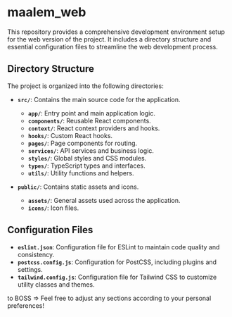 # maalem_web

This repository provides a comprehensive development environment setup for the web version of the project. It includes a  directory structure and essential configuration files to streamline the web development process.

## Directory Structure

The project is organized into the following directories:

- **`src/`**: Contains the main source code for the application.
  - **`app/`**: Entry point and main application logic.
  - **`components/`**: Reusable React components.
  - **`context/`**: React context providers and hooks.
  - **`hooks/`**: Custom React hooks.
  - **`pages/`**: Page components for routing.
  - **`services/`**: API services and business logic.
  - **`styles/`**: Global styles and CSS modules.
  - **`types/`**: TypeScript types and interfaces.
  - **`utils/`**: Utility functions and helpers.

- **`public/`**: Contains static assets and icons.
  - **`assets/`**: General assets used across the application.
  - **`icons/`**: Icon files.

## Configuration Files

- **`eslint.json`**: Configuration file for ESLint to maintain code quality and consistency.
- **`postcss.config.js`**: Configuration for PostCSS, including plugins and settings.
- **`tailwind.config.js`**: Configuration file for Tailwind CSS to customize utility classes and themes.

to BOSS => 
Feel free to adjust any sections according to your  personal preferences!

